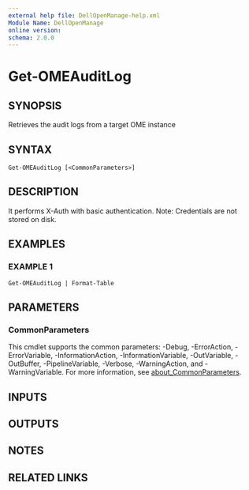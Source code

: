 ```yaml
---
external help file: DellOpenManage-help.xml
Module Name: DellOpenManage
online version:
schema: 2.0.0
---
```


# Get-OMEAuditLog

## SYNOPSIS
Retrieves the audit logs from a target OME instance

## SYNTAX

```
Get-OMEAuditLog [<CommonParameters>]
```

## DESCRIPTION
It performs X-Auth with basic authentication.
Note: Credentials are not stored on disk.

## EXAMPLES

### EXAMPLE 1
```
Get-OMEAuditLog | Format-Table
```

## PARAMETERS

### CommonParameters
This cmdlet supports the common parameters: -Debug, -ErrorAction, -ErrorVariable, -InformationAction, -InformationVariable, -OutVariable, -OutBuffer, -PipelineVariable, -Verbose, -WarningAction, and -WarningVariable. For more information, see [about_CommonParameters](http://go.microsoft.com/fwlink/?LinkID=113216).

## INPUTS

## OUTPUTS

## NOTES

## RELATED LINKS
